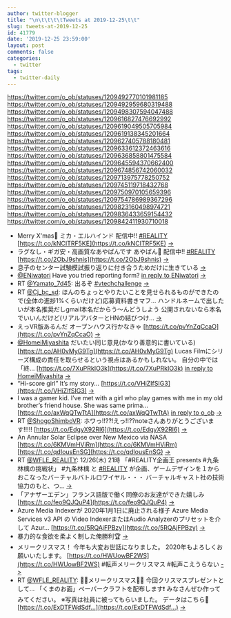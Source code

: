 ```yaml
---
author: twitter-blogger
title: "\n\t\t\t\tTweets at 2019-12-25\t\t"
slug: tweets-at-2019-12-25
id: 41779
date: '2019-12-25 23:59:00'
layout: post
comments: false
categories:
  - twitter
tags:
  - twitter-daily
---
```


https://twitter.com/o_ob/statuses/1209492770101981185 https://twitter.com/o_ob/statuses/1209492959680319488 https://twitter.com/o_ob/statuses/1209498307594047488 https://twitter.com/o_ob/statuses/1209616827476692992 https://twitter.com/o_ob/statuses/1209619049505705984 https://twitter.com/o_ob/statuses/1209619138345201664 https://twitter.com/o_ob/statuses/1209627405788180481 https://twitter.com/o_ob/statuses/1209633612372463616 https://twitter.com/o_ob/statuses/1209636858801475584 https://twitter.com/o_ob/statuses/1209645594370662400 https://twitter.com/o_ob/statuses/1209674856742060032 https://twitter.com/o_ob/statuses/1209713975778250752 https://twitter.com/o_ob/statuses/1209745119718432768 https://twitter.com/o_ob/statuses/1209750970105659396 https://twitter.com/o_ob/statuses/1209754786989367296 https://twitter.com/o_ob/statuses/1209823160498974721 https://twitter.com/o_ob/statuses/1209836433659154432 https://twitter.com/o_ob/statuses/1209842411930710018  

*   Merry X'mas🌹 ミカ・エルハインド 配信中!! [#REALITY](https://twitter.com/search?q=%23REALITY&src=hash) [https://t.co/kNCITRF5KE](https://t.co/kNCITRF5KE) [->](https://twitter.com/o_ob/statuses/1209492770101981185)
*   ラグなし・ギガ安・高画質なあやぱんです あやぱん👙 配信中!! [#REALITY](https://twitter.com/search?q=%23REALITY&src=hash) [https://t.co/2ObJ9shnis](https://t.co/2ObJ9shnis) [->](https://twitter.com/o_ob/statuses/1209492959680319488)
*   息子のセンター試験模試振り返りに付き合うためだけに生きている [->](https://twitter.com/o_ob/statuses/1209498307594047488)
*   [@ENiwatori](https://twitter.com/ENiwatori) Have you tried reporting form? [in reply to ENiwatori](https://twitter.com/ENiwatori/statuses/1209596985541570561) [->](https://twitter.com/o_ob/statuses/1209616827476692992)
*   RT [@Yamato_7d45](https://twitter.com/Yamato_7d45): 出るぞ [#vtechchallenge](https://twitter.com/search?q=%23vtechchallenge&src=hash) [->](https://twitter.com/o_ob/statuses/1209619049505705984)
*   RT [@Cj_bc_sd](https://twitter.com/Cj_bc_sd): ほんのちょっとやりたいことを見せられるものができたので(全体の進捗1%くらいだけど)応募資料書きマフ... ハンドルネームで出したいが本名推奨だしgmail本名だからう〜んどうしよう 公開されないなら本名でいいんだけど(リアルアバターとHNの結びつけ… [->](https://twitter.com/o_ob/statuses/1209619138345201664)
*   えっVR版あるんだ オープンハウス行かなきゃ [https://t.co/pvYnZqCcaO](https://t.co/pvYnZqCcaO) [->](https://twitter.com/o_ob/statuses/1209627405788180481)
*   [@HomeiMiyashita](https://twitter.com/HomeiMiyashita) だいたい同じ意見(かなり善意的に書いている) [https://t.co/AH0vMyG9Tg](https://t.co/AH0vMyG9Tg) Lucas Filmにシリーズ構成の責任を取らせるという視点はあるかもしれない。 自分の中では「終… [https://t.co/7XuPRkIO3k](https://t.co/7XuPRkIO3k) [in reply to HomeiMiyashita](https://twitter.com/HomeiMiyashita/statuses/1209487143053119489) [->](https://twitter.com/o_ob/statuses/1209633612372463616)
*   “Hi-score girl” It’s my story... [https://t.co/VHiZIfSIG3](https://t.co/VHiZIfSIG3) [->](https://twitter.com/o_ob/statuses/1209636858801475584)
*   I was a gamer kid. I’ve met with a girl who play games with me in my old brother’s friend house. She was same prima… [https://t.co/axWqQTwTtA](https://t.co/axWqQTwTtA) [in reply to o_ob](https://twitter.com/o_ob/statuses/1209636858801475584) [->](https://twitter.com/o_ob/statuses/1209645594370662400)
*   RT [@ShogoShimboVR](https://twitter.com/ShogoShimboVR): ホワっ!!??!えっ!!??noteさんありがとうございます!!!!! [https://t.co/EdgyX92Rl6](https://t.co/EdgyX92Rl6) [->](https://twitter.com/o_ob/statuses/1209674856742060032)
*   An Annular Solar Eclipse over New Mexico via NASA [https://t.co/6KMVmHViRm](https://t.co/6KMVmHViRm) [https://t.co/qdIousEnSG](https://t.co/qdIousEnSG) [->](https://twitter.com/o_ob/statuses/1209713975778250752)
*   RT [@WFLE_REALITY](https://twitter.com/WFLE_REALITY): 12/26(木) 21時 「#REALITY企画王 presents #九条林檎の挑戦状」 #九条林檎 と [#REALITY](https://twitter.com/search?q=%23REALITY&src=hash) が企画、ゲームデザインを１からおこなったバーチャルバトルロワイヤル・・・ バーチャルキャスト社の技術協力のもと、つ… [->](https://twitter.com/o_ob/statuses/1209745119718432768)
*   「アナザーエデン」フランス語版で働く同僚のお友達ができた嬉しみ [https://t.co/feo9QJQuP4](https://t.co/feo9QJQuP4) [->](https://twitter.com/o_ob/statuses/1209750970105659396)
*   Azure Media Indexerが 2020年1月1日に廃止される様子 Azure Media Services v3 API の Video IndexerまたはAudio Analyzerのプリセットを介して Azur… [https://t.co/5RQAjFPBzy](https://t.co/5RQAjFPBzy) [->](https://twitter.com/o_ob/statuses/1209754786989367296)
*   暴力的な食欲を柔よく制した俺勝利🏆 [->](https://twitter.com/o_ob/statuses/1209823160498974721)
*   メリークリスマス！ 今年も大変お世話になりました。 2020年もよろしくお願いいたします。 [https://t.co/HWUowBF2WS](https://t.co/HWUowBF2WS) #転声メリークリスマス #転声こえうらない [->](https://twitter.com/o_ob/statuses/1209836433659154432)
*   RT [@WFLE_REALITY](https://twitter.com/WFLE_REALITY): 🎁🎄メリークリスマス🎄🎁 今回クリスマスプレゼントとして… 「くまのお面」ペーパークラフトを配布します❗ みなさんぜひ作ってみてください。 ※写真は社員に被ってもらいました。 データはこちら🔽 [https://t.co/ExDTFWdSdf…](https://t.co/ExDTFWdSdf…) [->](https://twitter.com/o_ob/statuses/1209842411930710018)